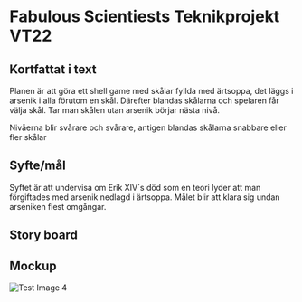 # Fabulous Scientiests Teknikprojekt VT22 

 

## Kortfattat i text 

Planen är att göra ett shell game med skålar fyllda med ärtsoppa, det läggs i arsenik i alla förutom en skål. Därefter blandas skålarna och spelaren får välja skål. Tar man skålen utan arsenik börjar nästa nivå.  

Nivåerna blir svårare och svårare, antigen blandas skålarna snabbare eller fler skålar  

## Syfte/mål 

Syftet är att undervisa om Erik XIV´s död som en teori lyder att man förgiftades med arsenik nedlagd i ärtsoppa. Målet blir att klara sig undan arseniken flest omgångar.  

## Story board


## Mockup 
![Test Image 4]()

 
